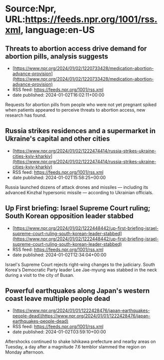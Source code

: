 # Source:Npr, URL:https://feeds.npr.org/1001/rss.xml, language:en-US

## Threats to abortion access drive demand for abortion pills, analysis suggests
 - [https://www.npr.org/2024/01/02/1220733428/medication-abortion-advance-provision](https://www.npr.org/2024/01/02/1220733428/medication-abortion-advance-provision)
 - RSS feed: https://feeds.npr.org/1001/rss.xml
 - date published: 2024-01-02T16:02:11+00:00

Requests for abortion pills from people who were not yet pregnant spiked when patients appeared to perceive threats to abortion access, new research has found.

## Russia strikes residences and a supermarket in Ukraine's capital and other cities
 - [https://www.npr.org/2024/01/02/1222474414/russia-strikes-ukraine-cities-kyiv-kharkiv](https://www.npr.org/2024/01/02/1222474414/russia-strikes-ukraine-cities-kyiv-kharkiv)
 - RSS feed: https://feeds.npr.org/1001/rss.xml
 - date published: 2024-01-02T15:58:25+00:00

Russia launched dozens of attack drones and missiles — including its advanced Kinzhal hypersonic missile — according to Ukrainian officials.

## Up First briefing: Israel Supreme Court ruling; South Korean opposition leader stabbed
 - [https://www.npr.org/2024/01/02/1222448442/up-first-briefing-israel-supreme-court-ruling-south-korean-leader-stabbed](https://www.npr.org/2024/01/02/1222448442/up-first-briefing-israel-supreme-court-ruling-south-korean-leader-stabbed)
 - RSS feed: https://feeds.npr.org/1001/rss.xml
 - date published: 2024-01-02T12:34:04+00:00

Israel's Supreme Court rejects right-wing changes to the judiciary. South Korea's Democratic Party leader Lee Jae-myung was stabbed in the neck during a visit to the city of Busan.

## Powerful earthquakes along Japan's western coast leave multiple people dead
 - [https://www.npr.org/2024/01/01/1222428476/japan-earthquakes-people-dead](https://www.npr.org/2024/01/01/1222428476/japan-earthquakes-people-dead)
 - RSS feed: https://feeds.npr.org/1001/rss.xml
 - date published: 2024-01-02T03:59:10+00:00

Aftershocks continued to shake Ishikawa prefecture and nearby areas on Tuesday, a day after a magnitude 7.6 temblor slammed the region on Monday afternoon.

